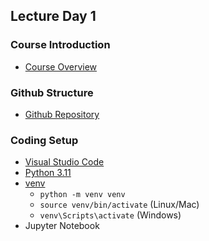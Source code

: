 ## Lecture Day 1

### Course Introduction

- [Course Overview](https://robbyswimmer.github.io/CBU-CSC422/index.html)

### Github Structure

- [Github Repository](https://github.com/robbyswimmer/CBU-CSC422)

### Coding Setup

- [Visual Studio Code](https://code.visualstudio.com/)
- [Python 3.11](https://www.python.org/downloads/release/python-3110/)
- [venv](https://docs.python.org/3/library/venv.html)
    - `python -m venv venv`
    - `source venv/bin/activate` (Linux/Mac)
    - `venv\Scripts\activate` (Windows)
- Jupyter Notebook
